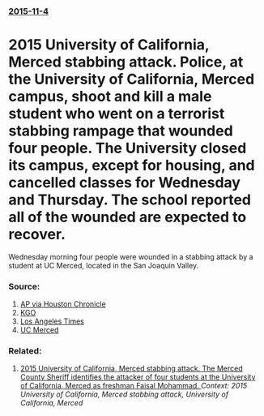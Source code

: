 ### [2015-11-4](/news/2015/11/4/index.md)

# 2015 University of California, Merced stabbing attack. Police, at the University of California, Merced campus, shoot and kill a male student who went on a terrorist stabbing rampage that wounded four people. The University closed its campus, except for housing, and cancelled classes for Wednesday and Thursday. The school reported all of the wounded are expected to recover. 

Wednesday morning four people were wounded in a stabbing attack by a student at UC Merced, located in the San Joaquin Valley.


### Source:

1. [AP via Houston Chronicle](http://www.chron.com/news/crime/article/The-Latest-5-stabbed-suspect-killed-at-6610411.php)
2. [KGO](http://abc7news.com/news/4-students-stabbed-at-uc-merced-campus-under-lockdown/1067847/)
3. [Los Angeles Times](http://www.latimes.com/local/lanow/la-me-ln-uc-merced-stabbing-20151104-story.html)
4. [UC Merced](http://emergency.ucmerced.edu/)

### Related:

1. [2015 University of California, Merced stabbing attack. The Merced County Sheriff identifies the attacker of four students at the University of California, Merced as freshman Faisal Mohammad. ](/news/2015/11/5/2015-university-of-california-merced-stabbing-attack-the-merced-county-sheriff-identifies-the-attacker-of-four-students-at-the-university.md) _Context: 2015 University of California, Merced stabbing attack, University of California, Merced_
